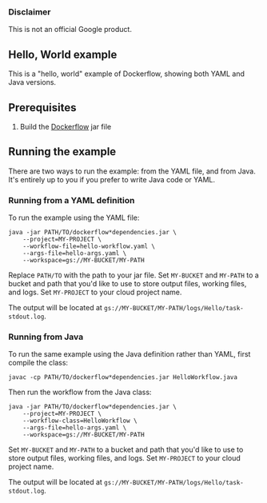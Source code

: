### Disclaimer

This is not an official Google product.

## Hello, World example

This is a "hello, world" example of Dockerflow, showing both YAML and Java versions.

## Prerequisites

1. Build the [Dockerflow](/googlegenomics/dockerflow) jar file

## Running the example

There are two ways to run the example: from the YAML file, and from Java. It's entirely up to you
if you prefer to write Java code or YAML.

### Running from a YAML definition

To run the example using the YAML file:

	java -jar PATH/TO/dockerflow*dependencies.jar \
	    --project=MY-PROJECT \
	    --workflow-file=hello-workflow.yaml \
	    --args-file=hello-args.yaml \
	    --workspace=gs://MY-BUCKET/MY-PATH

Replace `PATH/TO` with the path to your jar file.
Set `MY-BUCKET` and `MY-PATH` to a bucket and path that you'd like to use to store output
files, working files, and logs. Set `MY-PROJECT` to your cloud project name.

The output will be located at `gs://MY-BUCKET/MY-PATH/logs/Hello/task-stdout.log`.

### Running from Java

To run the same example using the Java definition rather than YAML, first compile the class:

	javac -cp PATH/TO/dockerflow*dependencies.jar HelloWorkflow.java

Then run the workflow from the Java class:

	java -jar PATH/TO/dockerflow*dependencies.jar \
	    --project=MY-PROJECT \
	    --workflow-class=HelloWorkflow \
	    --args-file=hello-args.yaml \
	    --workspace=gs://MY-BUCKET/MY-PATH

Set `MY-BUCKET` and `MY-PATH` to a bucket and path that you'd like to use to store output
files, working files, and logs. Set `MY-PROJECT` to your cloud project name.

The output will be located at `gs://MY-BUCKET/MY-PATH/logs/Hello/task-stdout.log`.